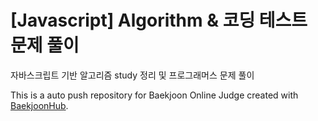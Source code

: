 # [Javascript] Algorithm & 코딩 테스트 문제 풀이
자바스크립트 기반 알고리즘 study 정리 및 프로그래머스 문제 풀이

This is a auto push repository for Baekjoon Online Judge created with [BaekjoonHub](https://github.com/BaekjoonHub/BaekjoonHub).
